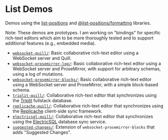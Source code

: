 # List Demos

Demos using the [list-positions](https://github.com/mweidner037/list-positions#readme) and [@list-positions/formatting](https://github.com/mweidner037/list-positions-formatting#readme) libraries.

Note: These demos are prototypes. I am working on "bindings" for specific rich-text editors which aim to be more thoroughly tested and to support additional features (e.g., embedded media).

- [`websocket-quill/`](./websocket-quill#readme): Basic collaborative rich-text editor using a WebSocket server and Quill.
- [`websocket-prosemirror-log/`](./websocket-prosemirror-log#readme): Basic collaborative rich-text editor using a WebSocket server and ProseMirror, with support for arbitrary schemas, using a log of mutations.
- [`websocket-prosemirror-blocks/`](./websocket-prosemirror-blocks#readme): Basic collaborative rich-text editor using a WebSocket server and ProseMirror, with a simple block-based schema.
- [`triplit-quill/`](./triplit-quill#readme): Collaborative rich-text editor that synchronizes using the [Triplit](https://www.triplit.dev/) fullstack database.
- [`replicache-quill/`](./replicache-quill#readme): Collaborative rich-text editor that synchronizes using the [Replicache](https://replicache.dev/) client-side sync framework.
- [`electricsql-quill/`](./electricsql-quill#readme): Collaborative rich-text editor that synchronizes using the [ElectricSQL](https://electric-sql.com/) database sync service.
- [`suggested-changes/`](./suggested-changes/#readme): Extension of `websocket-prosemirror-blocks` that adds "Suggested Changes".

